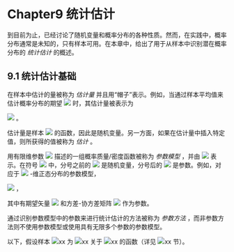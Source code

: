 # Chapter9 统计估计

到目前为止，已经讨论了随机变量和概率分布的各种性质。然而，在实践中，概率分布通常是未知的，只有样本可用。在本章中，给出了用于从样本中识别潜在概率分布的 *统计估计* 的概述。

## 9.1 统计估计基础

在样本中估计的量被称为 *估计量* 并且用“帽子”表示。例如，当通过样本平均值来估计概率分布的期望 <img src="http://latex.codecogs.com/gif.latex?\mu" style="border:none;"> 时，其估计量被表示为  

<img src="http://latex.codecogs.com/gif.latex?\hat{\mu}=\frac{1}{n}\sum_{i=1}^{n}x_i" style="border:none;"> 。  

估计量是样本 <img src="http://latex.codecogs.com/gif.latex?\left\{x_i\right\}_{i=1}^{n}" style="border:none;"> 的函数，因此是随机变量。另一方面，如果在估计量中插入特定值，则所获得的值被称为 *估计* 。  

用有限维参数 <img src="http://latex.codecogs.com/gif.latex?\theta" style="border:none;"> 描述的一组概率质量/密度函数被称为 *参数模型* ，并由 <img src="http://latex.codecogs.com/gif.latex?g(x;\theta)" style="border:none;"> 表示。在符号 <img src="http://latex.codecogs.com/gif.latex?g(x;\theta)" style="border:none;"> 中，分号之前的 <img src="http://latex.codecogs.com/gif.latex?x" style="border:none;"> 是随机变量，分号后的 <img src="http://latex.codecogs.com/gif.latex?\theta" style="border:none;"> 是参数。例如，对应于 <img src="http://latex.codecogs.com/gif.latex?d" style="border:none;"> -维正态分布的参数模型，  

<img src="http://latex.codecogs.com/gif.latex?g(x;\mu,\Sigma)=\frac{1}{(2\pi)^{\frac{d}{2}}\sqrt{\det(\Sigma)}}\exp(-\frac{1}{2}(x-\mu)^{T}\Sigma^{-1}(x-\mu))" style="border:none;"> ，  

其中有期望矢量 <img src="http://latex.codecogs.com/gif.latex?\mu" style="border:none;"> 和方差-协方差矩阵 <img src="http://latex.codecogs.com/gif.latex?\Sigma" style="border:none;"> 作为参数。  

通过识别参数模型中的参数来进行统计估计的方法被称为 *参数方法* ，而非参数方法则不使用参数模型或使用具有无限多个参数的参数模型。  

以下，假设样本 <img src="http://latex.codecogs.com/gif.latex?在此插入Latex公式" style="border:none;">xx 为 <img src="http://latex.codecogs.com/gif.latex?在此插入Latex公式" style="border:none;">xx 关于 <img src="http://latex.codecogs.com/gif.latex?在此插入Latex公式" style="border:none;">xx 的函数（详见 <img src="http://latex.codecogs.com/gif.latex?在此插入Latex公式" style="border:none;">xx 节）。
